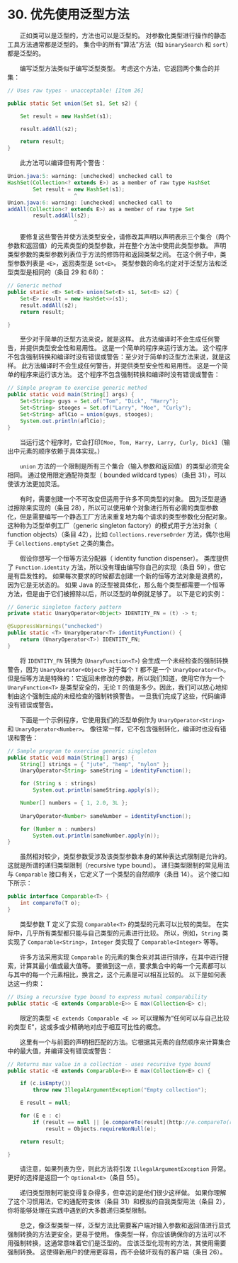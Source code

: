 # 30. 优先使用泛型方法

　　正如类可以是泛型的，方法也可以是泛型的。 对参数化类型进行操作的静态工具方法通常都是泛型的。 集合中的所有“算法”方法（如 `binarySearch` 和 `sort`）都是泛型的。

　　编写泛型方法类似于编写泛型类型。 考虑这个方法，它返回两个集合的并集：

```java
// Uses raw types - unacceptable! [Item 26]

public static Set union(Set s1, Set s2) {

    Set result = new HashSet(s1);

    result.addAll(s2);

    return result;
}
```

　　此方法可以编译但有两个警告：

```java
Union.java:5: warning: [unchecked] unchecked call to
HashSet(Collection<? extends E>) as a member of raw type HashSet
        Set result = new HashSet(s1);
                     ^
Union.java:6: warning: [unchecked] unchecked call to
addAll(Collection<? extends E>) as a member of raw type Set
        result.addAll(s2);
                     ^
```

　　要修复这些警告并使方法类型安全，请修改其声明以声明表示三个集合（两个参数和返回值）的元素类型的类型参数，并在整个方法中使用此类型参数。 声明类型参数的类型参数列表位于方法的修饰符和返回类型之间。 在这个例子中，类型参数列表是 `<E>`，返回类型是 `Set<E>`。 类型参数的命名约定对于泛型方法和泛型类型是相同的（条目 29 和 68）：

```java
// Generic method
public static <E> Set<E> union(Set<E> s1, Set<E> s2) {
    Set<E> result = new HashSet<>(s1);
    result.addAll(s2);
    return result;

}
```

　　至少对于简单的泛型方法来说，就是这样。 此方法编译时不会生成任何警告，并提供类型安全性和易用性。 这是一个简单的程序来运行该方法。 这个程序不包含强制转换和编译时没有错误或警告：至少对于简单的泛型方法来说，就是这样。 此方法编译时不会生成任何警告，并提供类型安全性和易用性。 这是一个简单的程序来运行该方法。 这个程序不包含强制转换和编译时没有错误或警告：

```java
// Simple program to exercise generic method
public static void main(String[] args) {
    Set<String> guys = Set.of("Tom", "Dick", "Harry");
    Set<String> stooges = Set.of("Larry", "Moe", "Curly");
    Set<String> aflCio = union(guys, stooges);
    System.out.println(aflCio);
}
```

　　当运行这个程序时，它会打印`[Moe, Tom, Harry, Larry, Curly, Dick]`（输出中元素的顺序依赖于具体实现。）

　　`union` 方法的一个限制是所有三个集合（输入参数和返回值）的类型必须完全相同。 通过使用限定通配符类型（ bounded wildcard types）（条目 31），可以使该方法更加灵活。

　　有时，需要创建一个不可改变但适用于许多不同类型的对象。 因为泛型是通过擦除来实现的（条目 28），所以可以使用单个对象进行所有必需的类型参数化，但是需要编写一个静态工厂方法来重复地为每个请求的类型参数化分配对象。 这种称为泛型单例工厂（generic singleton factory）的模式用于方法对象（ function objects）（条目 42），比如 `Collections.reverseOrder` 方法，偶尔也用于 `Collections.emptySet` 之类的集合。

　　假设你想写一个恒等方法分配器（ identity function dispenser）。 类库提供了 `Function.identity` 方法，所以没有理由编写你自己的实现（条目 59），但它是有启发性的。 如果每次要求的时候都去创建一个新的恒等方法对象是浪费的，因为它是无状态的。 如果 Java 的泛型被具体化，那么每个类型都需要一个恒等方法，但是由于它们被擦除以后，所以泛型的单例就足够了。 以下是它的实例：

```java
// Generic singleton factory pattern
private static UnaryOperator<Object> IDENTITY_FN = (t) -> t;

@SuppressWarnings("unchecked")
public static <T> UnaryOperator<T> identityFunction() {
    return (UnaryOperator<T>) IDENTITY_FN;
}
```

　　将 `IDENTITY_FN` 转换为 (`UnaryFunction<T>`) 会生成一个未经检查的强制转换警告，因为 `UnaryOperator<Object>` 对于每个 `T` 都不是一个 `UnaryOperator<T>`。但是恒等方法是特殊的：它返回未修改的参数，所以我们知道，使用它作为一个 `UnaryFunction<T>` 是类型安全的，无论 `T` 的值是多少。因此，我们可以放心地抑制由这个强制生成的未经检查的强制转换警告。 一旦我们完成了这些，代码编译没有错误或警告。

　　下面是一个示例程序，它使用我们的泛型单例作为 `UnaryOperator<String>` 和 `UnaryOperator<Number>`。 像往常一样，它不包含强制转化，编译时也没有错误和警告：

```java
// Sample program to exercise generic singleton
public static void main(String[] args) {
    String[] strings = { "jute", "hemp", "nylon" };
    UnaryOperator<String> sameString = identityFunction();

    for (String s : strings)
        System.out.println(sameString.apply(s));

    Number[] numbers = { 1, 2.0, 3L };
    
    UnaryOperator<Number> sameNumber = identityFunction();

    for (Number n : numbers)
        System.out.println(sameNumber.apply(n));
}
```

　　虽然相对较少，类型参数受涉及该类型参数本身的某种表达式限制是允许的。 这就是所谓的递归类型限制（recursive type bound）。 递归类型限制的常见用法与 `Comparable` 接口有关，它定义了一个类型的自然顺序（条目 14）。 这个接口如下所示：

```java
public interface Comparable<T> {
    int compareTo(T o);
}
```

　　类型参数 T 定义了实现 `Comparable<T>` 的类型的元素可以比较的类型。 在实际中，几乎所有类型都只能与自己类型的元素进行比较。 所以，例如，`String` 类实现了 `Comparable<String>`，`Integer` 类实现了 `Comparable<Integer>` 等等。

　　许多方法采用实现 `Comparable` 的元素的集合来对其进行排序，在其中进行搜索，计算其最小值或最大值等。 要做到这一点，要求集合中的每一个元素都可以与其中的每一个元素相比，换言之，这个元素是可以相互比较的。 以下是如何表达这一约束：

```java
// Using a recursive type bound to express mutual comparability
public static <E extends Comparable<E>> E max(Collection<E> c);
```

　　限定的类型 `<E extends Comparable <E >>` 可以理解为“任何可以与自己比较的类型 E”，这或多或少精确地对应于相互可比性的概念。

　　这里有一个与前面的声明相匹配的方法。它根据其元素的自然顺序来计算集合中的最大值，并编译没有错误或警告：

```java
// Returns max value in a collection - uses recursive type bound
public static <E extends Comparable<E>> E max(Collection<E> c) {

    if (c.isEmpty())
        throw new IllegalArgumentException("Empty collection");

    E result = null;

    for (E e : c)
        if (result == null || [e.compareTo(result](http://e.compareTo(result)) > 0)
            result = Objects.requireNonNull(e);

    return result;

}
```

　　请注意，如果列表为空，则此方法将引发 `IllegalArgumentException` 异常。 更好的选择是返回一个 `Optional<E>`（条目 55）。

　　递归类型限制可能变得复杂得多，但幸运的是他们很少这样做。 如果你理解了这个习惯用法，它的通配符变体（条目 31）和模拟的自我类型用法（条目 2），你将能够处理在实践中遇到的大多数递归类型限制。

　　总之，像泛型类型一样，泛型方法比需要客户端对输入参数和返回值进行显式强制转换的方法更安全，更易于使用。 像类型一样，你应该确保你的方法可以不用强制转换，这通常意味着它们是泛型的。 应该泛型化现有的方法，其使用需要强制转换。 这使得新用户的使用更容易，而不会破坏现有的客户端（条目 26）。



